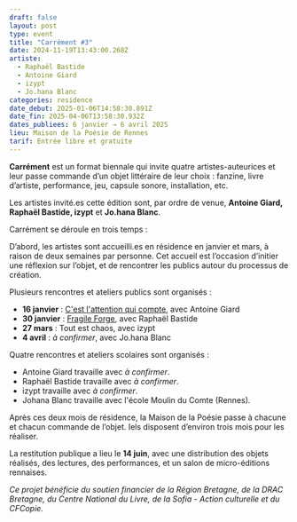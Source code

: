 ```yaml
---
draft: false
layout: post
type: event
title: "Carrément #3"
date: 2024-11-19T13:43:00.268Z
artiste:
  - Raphaël Bastide
  - Antoine Giard
  - izypt
  - Jo.hana Blanc
categories: residence
date_debut: 2025-01-06T14:58:30.891Z
date_fin: 2025-04-06T13:58:30.932Z
dates_publiees: 6 janvier → 6 avril 2025
lieu: Maison de la Poésie de Rennes
tarif: Entrée libre et gratuite
---
```

**Carrément** est un format biennale qui invite quatre artistes-auteurices et leur passe commande d’un objet littéraire de leur choix : fanzine, livre d’artiste, performance, jeu, capsule sonore, installation, etc.

Les artistes invité.es cette édition sont, par ordre de venue, **Antoine Giard, Raphaël Bastide, izypt** et **Jo.hana Blanc**. 

Carrément se déroule en trois temps :

D’abord, les artistes sont accueilli.es en résidence en janvier et mars, à raison de deux semaines par personne. Cet accueil est l’occasion d’initier une réflexion sur l’objet, et de rencontrer les publics autour du processus de création.

Plusieurs rencontres et ateliers publics sont organisés :

* **16 janvier** : [C'est l'attention qui compte](https://maiporennes.fr/rencontre/2024/10/29/rencontre-cest-lattention-qui-compte), avec Antoine Giard
* **30 janvier** : [Fragile Forge](https://maiporennes.fr/rencontre/2024/10/21/rencontre-fragile-forge), avec Raphaël Bastide
* **27 mars** : Tout est chaos, avec izypt
* **4 avril** : *à confirmer*, avec Jo.hana Blanc

Quatre rencontres et ateliers scolaires sont organisés :

* Antoine Giard travaille avec *à confirmer*.
* Raphaël Bastide travaille avec *à confirmer*.
* izypt travaille avec *à confirmer*.
* Johana Blanc travaille avec l'école Moulin du Comte (Rennes).

Après ces deux mois de résidence, la Maison de la Poésie passe à chacune et chacun commande de l’objet. Iels disposent d’environ trois mois pour les réaliser.

La restitution publique a lieu le **14 juin**, avec une distribution des objets réalisés, des lectures, des performances, et un salon de micro-éditions rennaises.

*Ce projet bénéficie du soutien financier de la Région Bretagne, de la DRAC Bretagne, du Centre National du Livre, de la Sofia - Action culturelle et du CFCopie.*